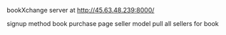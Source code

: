 bookXchange
server at http://45.63.48.239:8000/

signup method
book purchase page
seller model
pull all sellers for book
